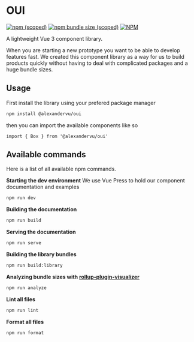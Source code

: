 # OUI

[![npm (scoped)](https://img.shields.io/npm/v/@alexandervu/oui)](https://www.npmjs.com/package/@alexandervu/oui)
[![npm bundle size (scoped)](https://img.shields.io/bundlephobia/minzip/@alexandervu/oui)](https://bundlephobia.com/result?p=@alexandervu/oui@latest)
[![NPM](https://img.shields.io/npm/l/@alexandervu/oui)](https://github.com/alexandervu/oui/blob/main/LICENSE)

A lightweight Vue 3 component library.

When you are starting a new prototype you want to be able to develop features fast. We created this component library as a way for us to build products quickly without having to deal with complicated packages and a huge bundle sizes.

## Usage

First install the library using your prefered package manager

```bash
npm install @alexandervu/oui
```

then you can import the available components like so

```vue
import { Box } from '@alexandervu/oui'
```

## Available commands

Here is a list of all available npm commands.

**Starting the dev environment**
We use Vue Press to hold our component documentation and examples

```bash
npm run dev
```

**Building the documentation**

```bash
npm run build
```

**Serving the documentation**

```bash
npm run serve
```

**Building the library bundles**

```bash
npm run build:library
```

**Analyzing bundle sizes with [rollup-plugin-visualizer](https://github.com/btd/rollup-plugin-visualizer)**

```bash
npm run analyze
```

**Lint all files**

```bash
npm run lint
```

**Format all files**
```bash
npm run format
```
